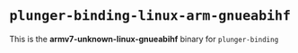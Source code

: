 # `plunger-binding-linux-arm-gnueabihf`

This is the **armv7-unknown-linux-gnueabihf** binary for `plunger-binding`
